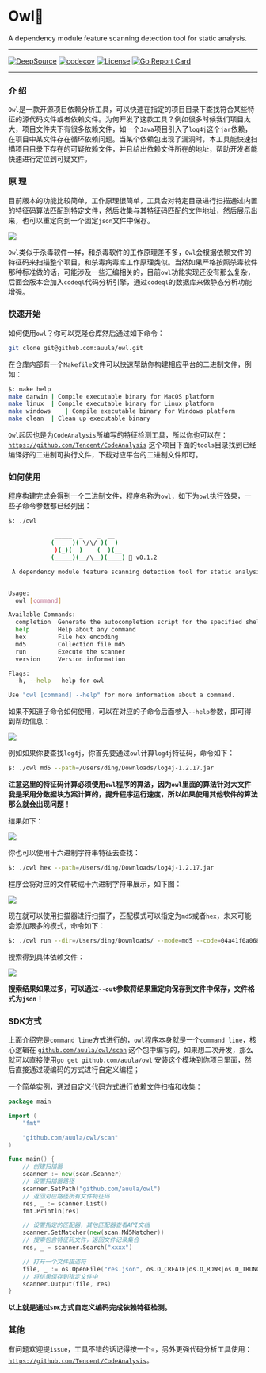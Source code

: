 # Owl🦉

A dependency module feature scanning detection tool for static analysis.

---

[![DeepSource](https://deepsource.io/gh/auula/owl.svg/?label=active+issues&show_trend=true&token=2dqhjlFmox_IfR5zuVpSv64Q)](https://deepsource.io/gh/auula/owl/?ref=repository-badge)
[![codecov](https://codecov.io/gh/auula/owl/branch/main/graph/badge.svg?token=0i8L7DuJlK)](https://codecov.io/gh/auula/owl)
[![License](https://img.shields.io/badge/license-MIT-db5149.svg)](https://github.com/auula/owl/blob/master/LICENSE)
[![Go Report Card](https://goreportcard.com/badge/github.com/auula/owl)](https://goreportcard.com/report/github.com/auula/owl)

---

### 介 绍

`Owl`是一款开源项目依赖分析工具，可以快速在指定的项目目录下查找符合某些特征的源代码文件或者依赖文件。为何开发了这款工具？例如很多时候我们项目太大，项目文件夹下有很多依赖文件，如一个`Java`项目引入了`log4j`这个`jar`依赖，在项目中某文件存在循环依赖问题。当某个依赖包出现了漏洞时，本工具能快速扫描项目目录下存在的可疑依赖文件，并且给出依赖文件所在的地址，帮助开发者能快速进行定位到可疑文件。


### 原 理

目前版本的功能比较简单，工作原理很简单，工具会对特定目录进行扫描通过内置的特征码算法匹配到特定文件，然后收集与其特征码匹配的文件地址，然后展示出来，也可以重定向到一个固定`json`文件中保存。

![](https://tva1.sinaimg.cn/large/e6c9d24egy1h2yvkgtmbwj20lo0ca0tl.jpg)

`Owl`类似于杀毒软件一样，和杀毒软件的工作原理差不多，`Owl`会根据依赖文件的特征码来扫描整个项目，和杀毒病毒库工作原理类似。当然如果严格按照杀毒软件那种标准做的话，可能涉及一些汇编相关的，目前`owl`功能实现还没有那么复杂，后面会版本会加入`codeql`代码分析引擎，通过`codeql`的数据库来做静态分析功能增强。

### 快速开始

如何使用`owl`？你可以克隆仓库然后通过如下命令：

```bash
git clone git@github.com:auula/owl.git
```
在仓库内部有一个`Makefile`文件可以快速帮助你构建相应平台的二进制文件，例如：

```bash
$: make help
make darwin	| Compile executable binary for MacOS platform
make linux	| Compile executable binary for Linux platform
make windows	| Compile executable binary for Windows platform
make clean	| Clean up executable binary
```

`Owl`起因也是为`CodeAnalysis`所编写的特征检测工具，所以你也可以在：[`https://github.com/Tencent/CodeAnalysis`](https://github.com/Tencent/CodeAnalysis/tree/main/tools/owl) 这个项目下面的`tools`目录找到已经编译好的二进制可执行文件，下载对应平台的二进制文件即可。

### 如何使用

程序构建完成会得到一个二进制文件，程序名称为`owl`，如下为`owl`执行效果，一些子命令参数都已经列出：

```bash
$: ./owl

			 _____  _    _  __
			(  _  )( \/\/ )(  )
			 )(_)(  )    (  )(__
			(_____)(__/\__)(____) 🦉 v0.1.2

 A dependency module feature scanning detection tool for static analysis.


Usage:
  owl [command]

Available Commands:
  completion  Generate the autocompletion script for the specified shell
  help        Help about any command
  hex         File hex encoding
  md5         Collection file md5
  run         Execute the scanner
  version     Version information

Flags:
  -h, --help   help for owl

Use "owl [command] --help" for more information about a command.
```

如果不知道子命令如何使用，可以在对应的子命令后面参入`--help`参数，即可得到帮助信息：

![](https://tva1.sinaimg.cn/large/e6c9d24egy1h2yz0laxdyj22ax0u07bb.jpg)

例如如果你要查找`log4j`，你首先要通过`owl`计算`log4j`特征码，命令如下：

```bash
$: ./owl md5 --path=/Users/ding/Downloads/log4j-1.2.17.jar
```

**注意这里的特征码计算必须使用`owl`程序的算法，因为`owl`里面的算法针对大文件我是采用分数据块方案计算的，提升程序运行速度，所以如果使用其他软件的算法那么就会出现问题！**

结果如下：

![](https://tva1.sinaimg.cn/large/e6c9d24egy1h2yz54cg72j22gm0e0af2.jpg)

你也可以使用十六进制字符串特征去查找：

```bash
$: ./owl hex --path=/Users/ding/Downloads/log4j-1.2.17.jar
```

程序会将对应的文件转成十六进制字符串展示，如下图：

![](https://tva1.sinaimg.cn/large/e6c9d24egy1h2yz7v68cbj217g0u0h0x.jpg)

现在就可以使用扫描器进行扫描了，匹配模式可以指定为`md5`或者`hex`，未来可能会添加跟多的模式，命令如下：

```bash
$: ./owl run --dir=/Users/ding/Downloads/ --mode=md5 --code=04a41f0a068986f0f73485cf507c0f40
```

搜索得到具体依赖文件：

![](https://tva1.sinaimg.cn/large/e6c9d24egy1h2yze6emx3j21yq0dajwn.jpg)


**搜索结果如果过多，可以通过`--out`参数将结果重定向保存到文件中保存，文件格式为`json`！**

### SDK方式

上面介绍完是`command line`方式进行的，`owl`程序本身就是一个`command line`，核心逻辑在 [`github.com/auula/owl/scan`](https://github.com/auula/owl/tree/main/scan) 这个包中编写的，如果想二次开发，那么就可以直接使用`go get github.com/auula/owl` 安装这个模块到你项目里面，然后直接通过硬编码的方式进行自定义编程；


一个简单实例，通过自定义代码方式进行依赖文件扫描和收集：


```go
package main

import (
    "fmt"

    "github.com/auula/owl/scan"
)

func main() {
    // 创建扫描器
    scanner := new(scan.Scanner)
    // 设置扫描器路径     
    scanner.SetPath("github.com/auula/owl") 
    // 返回对应路径所有文件特征码
    res, _ := scanner.List() 
    fmt.Println(res)

    // 设置指定的匹配器，其他匹配器查看API文档
    scanner.SetMatcher(new(scan.Md5Matcher))
    // 搜索包含特征码文件，返回文件记录集合
    res, _ = scanner.Search("xxxx")

    // 打开一个文件描述符
    file, _ := os.OpenFile("res.json", os.O_CREATE|os.O_RDWR|os.O_TRUNC, 0666)
    // 将结果保存到指定文件中
    scanner.Output(file, res)
}
```

**以上就是通过`SDK`方式自定义编码完成依赖特征检测。**


### 其他

有问题欢迎提`issue`，工具不错的话记得按一个`⭐`，另外更强代码分析工具使用：[`https://github.com/Tencent/CodeAnalysis`](https://github.com/Tencent/CodeAnalysis)。
